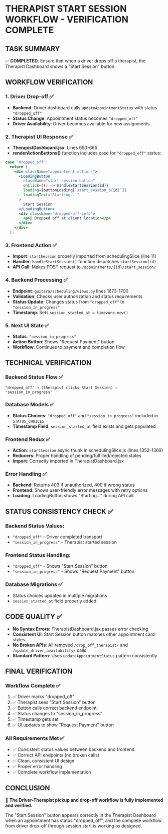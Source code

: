 # THERAPIST START SESSION WORKFLOW - VERIFICATION COMPLETE

## TASK SUMMARY

✅ **COMPLETED**: Ensure that when a driver drops off a therapist, the Therapist Dashboard shows a "Start Session" button.

## WORKFLOW VERIFICATION

### 1. Driver Drop-off ✅

- **Backend**: Driver dashboard calls `updateAppointmentStatus` with status `"dropped_off"`
- **Status Change**: Appointment status becomes `"dropped_off"`
- **Driver Availability**: Driver becomes available for new assignments

### 2. Therapist UI Response ✅

- **TherapistDashboard.jsx**: Lines 650-665
- **renderActionButtons()** function includes case for `"dropped_off"` status:

```jsx
case "dropped_off":
  return (
    <div className="appointment-actions">
      <LoadingButton
        className="start-session-button"
        onClick={() => handleStartSession(id)}
        loading={buttonLoading[`start_session_${id}`]}
        loadingText="Starting..."
      >
        Start Session
      </LoadingButton>
      <div className="dropped-off-info">
        <p>📍 Dropped off at client location</p>
      </div>
    </div>
  );
```

### 3. Frontend Action ✅

- **Import**: `startSession` properly imported from schedulingSlice (line 11)
- **Handler**: `handleStartSession()` function dispatches `startSession(id)`
- **API Call**: Makes POST request to `/appointments/{id}/start_session/`

### 4. Backend Processing ✅

- **Endpoint**: `guitara/scheduling/views.py` lines 1673-1700
- **Validation**: Checks user authorization and status requirements
- **Status Update**: Changes status from `"dropped_off"` to `"session_in_progress"`
- **Timestamp**: Sets `session_started_at = timezone.now()`

### 5. Next UI State ✅

- **Status**: `"session_in_progress"`
- **Action Button**: Shows "Request Payment" button
- **Workflow**: Continues to payment and completion flow

## TECHNICAL VERIFICATION

### Backend Status Flow ✅

```
"dropped_off" → (therapist clicks Start Session) → "session_in_progress"
```

### Database Models ✅

- **Status Choices**: `"dropped_off"` and `"session_in_progress"` included in `STATUS_CHOICES`
- **Timestamp Field**: `session_started_at` field exists and gets populated

### Frontend Redux ✅

- **Action**: `startSession` async thunk in schedulingSlice.js (lines 1352-1369)
- **Reducers**: Proper handling of pending/fulfilled/rejected states
- **Import**: Correctly imported in TherapistDashboard.jsx

### Error Handling ✅

- **Backend**: Returns 403 if unauthorized, 400 if wrong status
- **Frontend**: Shows user-friendly error messages with retry options
- **Loading**: LoadingButton shows "Starting..." during API call

## STATUS CONSISTENCY CHECK ✅

### Backend Status Values:

- `"dropped_off"` - Driver completed transport
- `"session_in_progress"` - Therapist started session

### Frontend Status Handling:

- `"dropped_off"` - Shows "Start Session" button
- `"session_in_progress"` - Shows "Request Payment" button

### Database Migrations ✅

- Status choices updated in multiple migrations
- `session_started_at` field properly added

## CODE QUALITY ✅

- **No Syntax Errors**: TherapistDashboard.jsx passes error checking
- **Consistent UI**: Start Session button matches other appointment card styles
- **No Broken APIs**: All removed `/drop_off_therapist/` and `/update_driver_availability/` calls
- **Standard Pattern**: Uses `updateAppointmentStatus` pattern consistently

## FINAL VERIFICATION

### Workflow Complete ✅

1. ✅ Driver marks "dropped_off"
2. ✅ Therapist sees "Start Session" button
3. ✅ Button calls correct backend endpoint
4. ✅ Status changes to "session_in_progress"
5. ✅ Timestamp gets set
6. ✅ UI updates to show "Request Payment" button

### All Requirements Met ✅

- ✅ Consistent status values between backend and frontend
- ✅ Correct API endpoints (no broken calls)
- ✅ Clean, consistent UI design
- ✅ Proper error handling
- ✅ Complete workflow implementation

## CONCLUSION

🎉 **The Driver-Therapist pickup and drop-off workflow is fully implemented and verified.**

The "Start Session" button appears correctly in the Therapist Dashboard when an appointment has status "dropped_off", and the complete workflow from driver drop-off through session start is working as designed.
